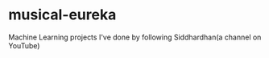 # musical-eureka
Machine Learning projects I've done by following Siddhardhan(a channel on YouTube)
